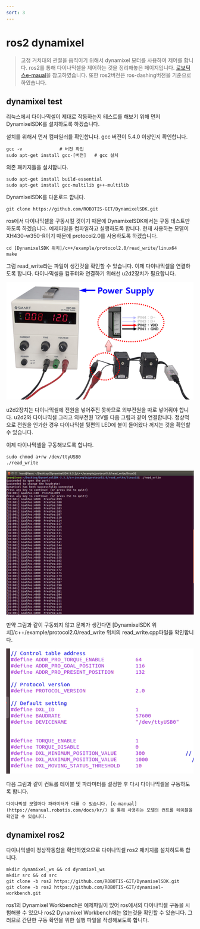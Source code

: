 ```yaml
---
sort: 3
---
```


# ros2 dynamixel

> 고정 거치대의 관절을 움직이기 위해서 dynamixel 모터를 사용하여 제어를 합니다. ros2를 통해 다이나믹셀을 제어하는 것을 정리해놓은 페이지입니다. [로보틱스e-maual](https://emanual.robotis.com/docs/en/software/dynamixel/dynamixel_sdk/library_setup/cpp_linux/#cpp-linux)을 참고하였습니다. 또한 ros2버전은 ros-dashing버전을 기준으로 하였습니다.

## dynamixel test 

리눅스에서 다이나믹셀이 제대로 작동하는지 테스트를 해보기 위해 먼저 DynamixelSDK를 설치하도록 하겠습니다.

설치를 위해서 먼저 컴파일러를 확인합니다. gcc 버전이 5.4.0 이상인지 확인합니다.
```
gcc -v 				# 버전 확인
sudo apt-get install gcc-[버전]	# gcc 설치 
```

의존 패키지들을 설치합니다.
```
sudo apt-get install build-essential			
sudo apt-get install gcc-multilib g++-multilib		
```

DynamixelSDK를 다운로드 합니다.
```
git clone https://github.com/ROBOTIS-GIT/DynamixelSDK.git
```

ros에서 다이나믹셀을 구동시킬 것이기 때문에 DynamixelSDK에서는 구동 테스트만 하도록 하겠습니다. 예제파일을 컴파일하고 실행하도록 합니다. 현재 사용하는 모델이 XH430-w350-R이기 때문에 protocol2.0를 사용하도록 하겠습니다. 

```
cd [DynamixelSDK 위치]/c++/example/protocol2.0/read_write/linux64
make
```

그럼 read_write라는 파일이 생긴것을 확인할 수 있습니다. 이제 다이나믹셀을 연결하도록 합니다. 다이나믹셀을 컴퓨터와 연결하기 위해선 u2d2장치가 필요합니다.

![u2d2](/kobuki/config/u2d2.png)

u2d2장치는 다이나믹셀에 전원을 넣어주진 못하므로 외부전원을 따로 넣어줘야 합니다. u2d2와 다이나믹셀 그리고 외부전원 12V를 다음 그림과 같이 연결합니다. 정상적으로 전원을 인가한 경우 다이나믹셀 뒷편의 LED에 불이 들어왔다 꺼지는 것을 확인할 수 있습니다.

이제 다이나믹셀을 구동해보도록 합니다.  

```
sudo chmod a+rw /dev/ttyUSB0 
./read_write
```

![성공화면](/kobuki/config/다이나믹셀구동.png)

만약 그림과 같이 구동되지 않고 문제가 생긴다면 [DynamixelSDK 위치]/c++/example/protocol2.0/read_write 위치의 read_write.cpp파일을 확인합니다.

![수치](/kobuki/config/수치.png)

다음 그림과 같이 컨트롤 테이블 및 파라미터를 설정한 후 다시 다이나믹셀을 구동하도록 합니다.

```note
다이나믹셀 모델마다 파라미터가 다를 수 있습니다. [e-manual](https://emanual.robotis.com/docs/kr/) 을 통해 사용하는 모델의 컨트롤 테이블을 확인할 수 있습니다.
```

## dynamixel ros2

다이나믹셀이 정상작동함을 확인하였으므로 다이나믹셀 ros2 패키지를 설치하도록 합니다. 

```
mkdir dynamixel_ws && cd dynamixel_ws
mkdir src && cd src
git clone -b ros2 https://github.com/ROBOTIS-GIT/DynamixelSDK.git 
git clone -b ros2 https://github.com/ROBOTIS-GIT/dynamixel-workbench.git
```

ros1의 Dynamixel Workbench은 예제파일이 있어 ros에서의 다이나믹셀 구동을 시험해볼 수 있으나 ros2 Dynamixel Workbench에는 없는것을 확인할 수 있습니다. 그러므로 간단한 구동 확인을 위한 실행 파일을 작성해보도록 합니다.
